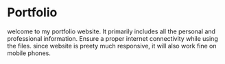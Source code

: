 # Portfolio

welcome to my portfolio website. It primarily includes all the personal and professional information. 
Ensure a proper internet connectivity while using the files.
since website is preety much responsive, it will also work fine on mobile phones.

